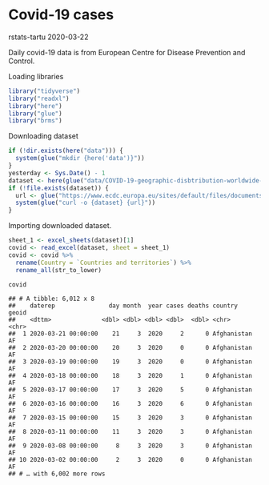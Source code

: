 Covid-19 cases
================
rstats-tartu
2020-03-22

Daily covid-19 data is from European Centre for Disease Prevention and
Control.

Loading libraries

``` r
library("tidyverse")
library("readxl")
library("here")
library("glue")
library("brms")
```

Downloading dataset

``` r
if (!dir.exists(here("data"))) {
  system(glue("mkdir {here('data')}"))
}
yesterday <- Sys.Date() - 1
dataset <- here(glue("data/COVID-19-geographic-disbtribution-worldwide-{yesterday}.xlsx"))
if (!file.exists(dataset)) {
  url <- glue("https://www.ecdc.europa.eu/sites/default/files/documents/COVID-19-geographic-disbtribution-worldwide-{yesterday}.xlsx")
  system(glue("curl -o {dataset} {url}"))
} 
```

Importing downloaded dataset.

``` r
sheet_1 <- excel_sheets(dataset)[1]
covid <- read_excel(dataset, sheet = sheet_1)
covid <- covid %>% 
  rename(Country = `Countries and territories`) %>% 
  rename_all(str_to_lower)
```

``` r
covid
```

    ## # A tibble: 6,012 x 8
    ##    daterep               day month  year cases deaths country     geoid
    ##    <dttm>              <dbl> <dbl> <dbl> <dbl>  <dbl> <chr>       <chr>
    ##  1 2020-03-21 00:00:00    21     3  2020     2      0 Afghanistan AF   
    ##  2 2020-03-20 00:00:00    20     3  2020     0      0 Afghanistan AF   
    ##  3 2020-03-19 00:00:00    19     3  2020     0      0 Afghanistan AF   
    ##  4 2020-03-18 00:00:00    18     3  2020     1      0 Afghanistan AF   
    ##  5 2020-03-17 00:00:00    17     3  2020     5      0 Afghanistan AF   
    ##  6 2020-03-16 00:00:00    16     3  2020     6      0 Afghanistan AF   
    ##  7 2020-03-15 00:00:00    15     3  2020     3      0 Afghanistan AF   
    ##  8 2020-03-11 00:00:00    11     3  2020     3      0 Afghanistan AF   
    ##  9 2020-03-08 00:00:00     8     3  2020     3      0 Afghanistan AF   
    ## 10 2020-03-02 00:00:00     2     3  2020     0      0 Afghanistan AF   
    ## # … with 6,002 more rows
